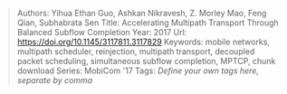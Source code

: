 > Authors: Yihua Ethan Guo, Ashkan Nikravesh, Z. Morley Mao, Feng Qian, Subhabrata Sen
> Title: Accelerating Multipath Transport Through Balanced Subflow Completion
> Year: 2017
> Url: https://doi.org/10.1145/3117811.3117829
> Keywords: mobile networks, multipath scheduler, reinjection, multipath transport, decoupled packet scheduling, simultaneous subflow completion, MPTCP, chunk download
> Series: MobiCom '17
> Tags: *Define your own tags here, separate by comma*